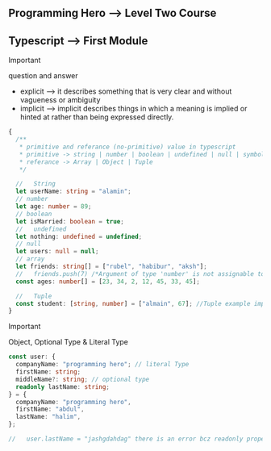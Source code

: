 ## Programming Hero --> Level Two Course

## Typescript --> First Module

> [!IMPORTANT]
> question and answer

- explicit --> it describes something that is very clear and without vagueness or ambiguity
- implicit --> implicit describes things in which a meaning is implied or hinted at rather than being expressed directly.

```ts
{
  /**
   * primitive and referance (no-primitive) value in typescript
   * primitive -> string | number | boolean | undefined | null | symbol
   * referance -> Array | Object | Tuple
   */

  //   String
  let userName: string = "alamin";
  // number
  let age: number = 89;
  // boolean
  let isMarried: boolean = true;
  //   undefined
  let nothing: undefined = undefined;
  // null
  let users: null = null;
  // array
  let friends: string[] = ["rubel", "habibur", "aksh"];
  //   friends.push(7) /*Argument of type 'number' is not assignable to parameter of type 'string' */
  const ages: number[] = [23, 34, 2, 12, 45, 33, 45];

  //   Tuple
  const student: [string, number] = ["almain", 67]; //Tuple example important
}
```

> [!IMPORTANT]
> Object, Optional Type & Literal Type

```ts
const user: {
  companyName: "programming hero"; // literal Type
  firstName: string;
  middleName?: string; // optional type
  readonly lastName: string;
} = {
  companyName: "programming hero",
  firstName: "abdul",
  lastName: "halim",
};

//   user.lastName = "jashgdahdag" there is an error bcz readonly property cann't be changed
```
